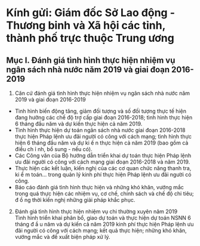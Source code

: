 # Kính gửi: Giám đốc Sở Lao động - Thương binh và Xã hội các tỉnh, thành phố trực thuộc Trung ương

## Mục I. Đánh giá tình hình thực hiện nhiệm vụ ngân sách nhà nước năm 2019 và giai đoạn 2016-2019  
1. Căn cứ đánh giá tình hình thực hiện nhiệm vụ ngân sách nhà nước năm 2019 và giai đoạn 2016-2019  
- Tình hình biến động tăng, giảm đối tượng và số đối tượng thực tế hiện đang hưởng các chế độ trợ cấp giai đoạn 2016-2018; tình hình thực hiện 6 tháng đầu năm và dự kiến thực hiện cả năm 2019.  
- Tình hình thực hiện dự toán ngân sách nhà nước giai đoạn 2016-2018 thực hiện Pháp lệnh ưu đãi người có công với cách mạng; tình hình thực hiện 6 tháng đầu năm và dự ki ế n thực hiện cả năm 2019 (bao gồm cả điều ch ỉ nh, bổ sung - nếu có).  
- Các Công văn của Bộ hướng dẫn triển khai dự toán thực hiện Pháp lệnh ưu đãi người có công với cách mạng giai đoạn 2016-2018 và năm 2019.  
- Thực hiện các kết luận, kiến nghị của các cơ quan chức năng thanh tra, ki ể m toán... trong quản lý kinh phí thực hiện Pháp lệnh ưu đãi người có công.  
- Báo cáo đánh giá tình hình thực hiện và những khó khăn, vướng mắc trong quá thực hiện các nhiệm vụ, cơ chế, chính sách và chế độ chi tiêu; đ ồ ng thời kiến nghị những giải pháp khắc phục.  
2. Đánh giá tình hình thực hiện nhiệm vụ chi thường xuyên năm 2019  
Tình hình triển khai phân bổ, giao dự toán và thực hiện dự toán NSNN 6 tháng đ ầ u năm và dự kiến cả năm 2019 kinh phí thực hiện Pháp lệnh ưu đãi người có công với cách mạng; kết quả thực hiện; những khó khăn, vướng mắc và đề xuất biện pháp xử lý.